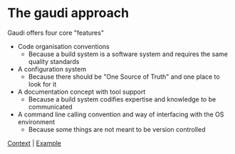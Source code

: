 # The gaudi approach

Gaudi offers four core "features"

* Code organisation conventions
  * Because a build system is a software system and requires the same quality standards
* A configuration system
  * Because there should be "One Source of Truth" and one place to look for it
* A documentation concept with tool support
  * Because a build system codifies expertise and knowledge to be communicated
* A command line calling convention and way of interfacing with the OS environment
  * Because some things are not meant to be version controlled

[Context](Context.md) | [Example](Example.md)